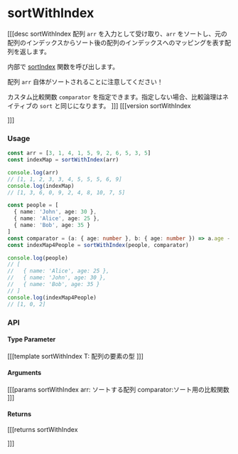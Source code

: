 # sortWithIndex
[[[desc sortWithIndex
  配列 `arr` を入力として受け取り、`arr` をソートし、元の配列のインデックスからソート後の配列のインデックスへのマッピングを表す配列を返します。

  内部で [sortIndex](./sortIndex.md) 関数を呼び出します。

  配列 `arr` 自体がソートされることに注意してください！

  カスタム比較関数 `comparator` を指定できます。指定しない場合、比較論理はネイティブの `sort` と同じになります。
]]]
[[[version sortWithIndex
  
]]]

### Usage

```ts
const arr = [3, 1, 4, 1, 5, 9, 2, 6, 5, 3, 5]
const indexMap = sortWithIndex(arr)

console.log(arr)
// [1, 1, 2, 3, 3, 4, 5, 5, 5, 6, 9]
console.log(indexMap)
// [1, 3, 6, 0, 9, 2, 4, 8, 10, 7, 5]

const people = [
  { name: 'John', age: 30 },
  { name: 'Alice', age: 25 },
  { name: 'Bob', age: 35 }
]
const comparator = (a: { age: number }, b: { age: number }) => a.age - b.age
const indexMap4People = sortWithIndex(people, comparator)

console.log(people)
// [
//   { name: 'Alice', age: 25 },
//   { name: 'John', age: 30 },
//   { name: 'Bob', age: 35 }
// ]
console.log(indexMap4People)
// [1, 0, 2]
```


### API

#### Type Parameter

[[[template sortWithIndex
T: 配列の要素の型
]]]

#### Arguments

[[[params sortWithIndex
arr: ソートする配列
comparator:ソート用の比較関数
]]]

#### Returns

[[[returns sortWithIndex

]]]
